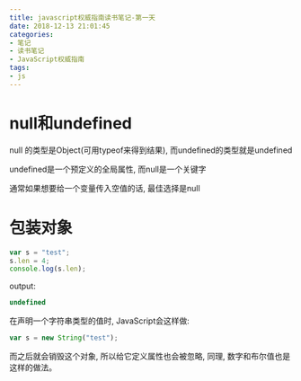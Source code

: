 ```yaml
---
title: javascript权威指南读书笔记-第一天
date: 2018-12-13 21:01:45
categories:
- 笔记
- 读书笔记
- JavaScript权威指南
tags:
- js
---
```


# null和undefined

null 的类型是Object(可用typeof来得到结果), 而undefined的类型就是undefined

undefined是一个预定义的全局属性, 而null是一个关键字

通常如果想要给一个变量传入空值的话, 最佳选择是null

# 包装对象

```js
var s = "test";
s.len = 4;
console.log(s.len);
```

output:

```js
undefined
```

在声明一个字符串类型的值时, JavaScript会这样做:

```js
var s = new String("test");
```

而之后就会销毁这个对象, 所以给它定义属性也会被忽略, 同理, 数字和布尔值也是这样的做法。


